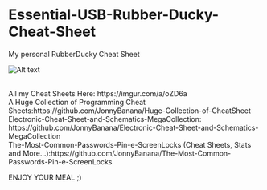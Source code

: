 # Essential-USB-Rubber-Ducky-Cheat-Sheet
My personal RubberDucky Cheat Sheet

![Alt text](https://i.imgur.com/nLn3BZS.png "My personal RubberDucky Cheat Sheet JonnyBanana")

</BR>
All my Cheat Sheets Here: https://imgur.com/a/oZD6a 
</BR>
A Huge Collection of Programming Cheat Sheets:https://github.com/JonnyBanana/Huge-Collection-of-CheatSheet
</BR>
Electronic-Cheat-Sheet-and-Schematics-MegaCollection: https://github.com/JonnyBanana/Electronic-Cheat-Sheet-and-Schematics-MegaCollection
</BR>
The-Most-Common-Passwords-Pin-e-ScreenLocks (Cheat Sheets, Stats and More...):https://github.com/JonnyBanana/The-Most-Common-Passwords-Pin-e-ScreenLocks

ENJOY YOUR MEAL ;)



